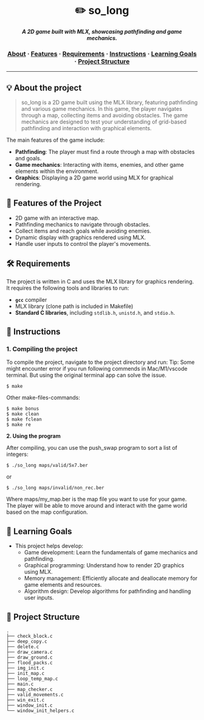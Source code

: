 <h1 align="center">
	✏️ so_long
</h1>

<p align="center">
	<b><i>A 2D game built with MLX, showcasing pathfinding and game mechanics.</i></b><br>
</p>

<h3 align="center">
		<a href="#-about-the-project">About</a>
		<span> · </span>
		<a href="#-features-of-the-project">Features</a>
		<span> · </span>
		<a href="#-requirements">Requirements</a>
		<span> · </span>
		<a href="#-instructions">Instructions</a>
		<span> · </span>
		<a href="#-learning-goals">Learning Goals</a>
		<span> · </span>
		<a href="#-project-structure">Project Structure</a>
</h3>

---

## 💡 About the project

> so_long is a 2D game built using the MLX library, featuring pathfinding and various game mechanics. In this game, the player navigates through a map, collecting items and avoiding obstacles. The game mechanics are designed to test your understanding of grid-based pathfinding and interaction with graphical elements.

The main features of the game include:
- **Pathfinding**: The player must find a route through a map with obstacles and goals.
- **Game mechanics**: Interacting with items, enemies, and other game elements within the environment.
- **Graphics**: Displaying a 2D game world using MLX for graphical rendering.

## 🌟 Features of the Project

- 2D game with an interactive map.
- Pathfinding mechanics to navigate through obstacles.
- Collect items and reach goals while avoiding enemies.
- Dynamic display with graphics rendered using MLX.
- Handle user inputs to control the player's movements.

## 🛠️ Requirements

The project is written in C and uses the MLX library for graphics rendering. It requires the following tools and libraries to run:
- **`gcc`** compiler
- MLX library (clone path is included in Makefile)
- **Standard C libraries**, including `stdlib.h`, `unistd.h`, and `stdio.h`.

## 🔧 Instructions

### 1. Compiling the project

To compile the project, navigate to the project directory and run:
Tip: Some might encounter error if you run following commends in Mac/M1/vscode terminal.
But using the original terminal app can solve the issue.

```shell
$ make
```

Other make-files-commands:
```shell
$ make bonus
$ make clean
$ make fclean
$ make re
```
**2. Using the program**

After compiling, you can use the push_swap program to sort a list of integers:
```
$ ./so_long maps/valid/5x7.ber
```
or
```
$ ./so_long maps/invalid/non_rec.ber
```
Where maps/my_map.ber is the map file you want to use for your game. The player will be able to move around and interact with the game world based on the map configuration.

## 🎯 Learning Goals
- This project helps develop:
	- Game development: Learn the fundamentals of game mechanics and pathfinding.
	- Graphical programming: Understand how to render 2D graphics using MLX.
	- Memory management: Efficiently allocate and deallocate memory for game elements and resources.
	- Algorithm design: Develop algorithms for pathfinding and handling user inputs.

## 📂 Project Structure
```
.
├── check_block.c
├── deep_copy.c
├── delete.c
├── draw_camera.c
├── draw_ground.c
├── flood_packs.c
├── img_init.c
├── init_map.c
├── loop_temp_map.c
├── main.c
├── map_checker.c
├── valid_movements.c
├── win_exit.c
├── window_init.c
└── window_init_helpers.c
```
